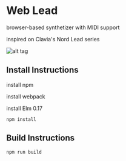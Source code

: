 # Web Lead

browser-based synthetizer with MIDI support 

inspired on Clavia's Nord Lead series

![alt tag](https://github.com/pablobcb/elm-lead/blob/master/nord-lead-2x.jpg)

## Install Instructions

install npm

install webpack

install Elm 0.17

`npm install`

## Build Instructions

`npm run build`

